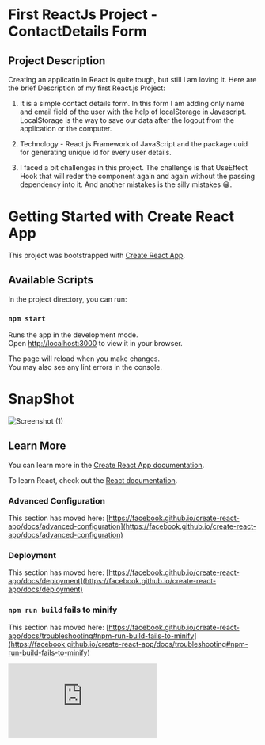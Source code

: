 # First ReactJs Project - ContactDetails Form
## Project Description

Creating an applicatin in React is quite tough, but still I am loving it.
Here are the brief Description of my first React.js Project: 

1. It is a simple contact details form. In this form I am adding only name and email field of the user with the help of localStorage in Javascript. LocalStorage is the way to save our data after the logout from the application or the computer.
 
2. Technology - React.js Framework of JavaScript and the package uuid for generating unique id for every user details.

3. I faced a bit challenges in this project. The challenge is that UseEffect Hook that will reder the component again and again without the passing dependency into it.
And another mistakes is the silly  mistakes 😀.

# Getting Started with Create React App

This project was bootstrapped with [Create React App](https://github.com/facebook/create-react-app).

## Available Scripts

In the project directory, you can run:

### `npm start`

Runs the app in the development mode.\
Open [http://localhost:3000](http://localhost:3000) to view it in your browser.

The page will reload when you make changes.\
You may also see any lint errors in the console.

# SnapShot
![Screenshot (1)](https://user-images.githubusercontent.com/74963213/229868946-ab3ad9b0-f851-4d6b-ba40-94ce95245093.png)

## Learn More

You can learn more in the [Create React App documentation](https://facebook.github.io/create-react-app/docs/getting-started).

To learn React, check out the [React documentation](https://reactjs.org/).

### Advanced Configuration

This section has moved here: [https://facebook.github.io/create-react-app/docs/advanced-configuration](https://facebook.github.io/create-react-app/docs/advanced-configuration)

### Deployment

This section has moved here: [https://facebook.github.io/create-react-app/docs/deployment](https://facebook.github.io/create-react-app/docs/deployment)

### `npm run build` fails to minify

This section has moved here: [https://facebook.github.io/create-react-app/docs/troubleshooting#npm-run-build-fails-to-minify](https://facebook.github.io/create-react-app/docs/troubleshooting#npm-run-build-fails-to-minify)

![React](https://legacy.reactjs.org/docs/getting-started.html)



